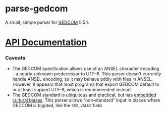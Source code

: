 # parse-gedcom

A small, simple parser for [GEDCOM](http://en.wikipedia.org/wiki/GEDCOM) 5.5.1.

# [API Documentation](./docs/modules.md)

### Caveats

- The GEDCOM specification allows use of an ANSEL character encoding - a nearly-unknown
  predecessor to UTF-8. This parser doesn't currently handle ANSEL encoding, so it
  may behave oddly with files in ANSEL. However, it appears that most programs that
  export GEDCOM default to or at least support UTF-8, which is recommended instead.
- The GEDCOM standard is ubiquitous and practical, but has [embedded cultural biases](./GEDCOM_BIAS.md).
  This parser allows "non-standard" input in places where GEDCOM is bigoted, like
  the `SEX_VALUE` field.
